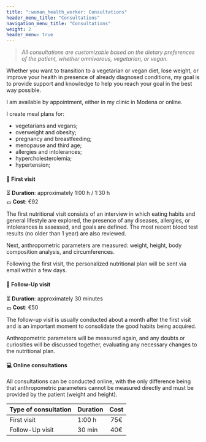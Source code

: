 ```yaml
---
title: ":woman_health_worker: Consultations"
header_menu_title: "Consultations"
navigation_menu_title: "Consultations"
weight: 2
header_menu: true
---
```


> *All consultations are customizable based on the dietary preferences of the patient,
whether omnivorous, vegetarian, or vegan.*

Whether you want to transition to a vegetarian or vegan diet, lose weight,
or improve your health in presence of already diagnosed conditions,
my goal is to provide support and knowledge to help you reach your goal in
the best way possible.

I am available by appointment, either in my clinic in Modena or online.

I create meal plans for:

- vegetarians and vegans;
- overweight and obesity;
- pregnancy and breastfeeding;
- menopause and third age;
- allergies and intolerances;
- hypercholesterolemia;
- hypertension;

#### :green_apple: First visit

:hourglass_flowing_sand: **Duration**: approximately 1:00 h / 1:30 h  
:euro: **Cost**: €92

The first nutritional visit consists of an interview in which eating habits and general lifestyle
are explored, the presence of any diseases, allergies, or intolerances is assessed, and goals are defined.
The most recent blood test results (no older than 1 year) are also reviewed.

Next, anthropometric parameters are measured: weight, height, body composition analysis, and circumferences.

Following the first visit, the personalized nutritional plan will be sent via email within a few days.

#### :mag_right: Follow-Up visit

:hourglass_flowing_sand: **Duration**: approximately 30 minutes  
:euro: **Cost**: €50

The follow-up visit is usually conducted about a month after the first visit and is an important
moment to consolidate the good habits being acquired.

Anthropometric parameters will be measured again, and any doubts or curiosities will be discussed
together, evaluating any necessary changes to the nutritional plan.

#### :computer: Online consultations

All consultations can be conducted online, with the only difference being that anthropometric
parameters cannot be measured directly and must be provided by the patient (weight and height).

| Type of consultation | Duration | Cost |
| -------- | -------- | :-------: |
| First visit | 1:00 h | 75€ |
| Follow-Up visit | 30 min | 40€ |
